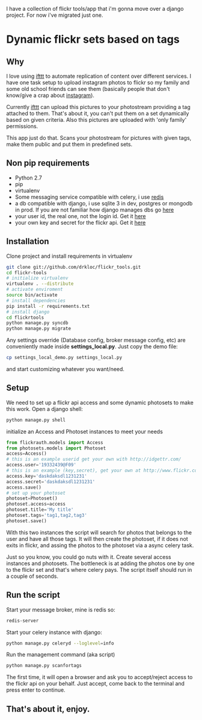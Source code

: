 I have a collection of flickr tools/app that i'm gonna move over a django project. For now i've migrated just one.

# Dynamic flickr sets based on tags

## Why 

I love using [ifttt](http://ifttt.com) to automate replication of content over different services. I have one task setup to upload instagram photos to flickr so my family and some old school friends can see them (basically people that don't know/give a crap about [instagram](http://instagram.com)). 

Currently [ifttt](http://ifttt.com) can upload this pictures to your photostream providing a tag attached to them. That's about it, you can't put them on a set dynamically based on given criteria. Also this pictures are uploaded with 'only family' permissions.

This app just do that. Scans your photostream for pictures with given tags, make them public and put them in predefined sets.

## Non pip requirements

+ Python 2.7
+ pip
+ virtualenv
+ Some messaging service compatible with celery, i use [redis](http://redis.io)
+ a db compatible with django, i use sqlite 3 in dev, postgres or mongodb in prod. If you are not familiar how django manages dbs go [here](https://docs.djangoproject.com/en/1.3/ref/databases/)
+ your user id, the real one, not the login id. Get it [here](http://idgettr.com/)
+ your own key and secret for the flickr api. Get it [here](http://www.flickr.com/services/apps/create/apply/)

## Installation

Clone project and install requirements in virtualenv

```bash
git clone git://github.com/drkloc/flickr_tools.git
cd flickr-tools
# initialize virtualenv
virtualenv . --distribute
# activate enviroment
source bin/activate
# install dependencies
pip install -r requirements.txt
# install django
cd flickrtools
python manage.py syncdb
python manage.py migrate

```

Any settings override (Database config, broker message config, etc) are conveniently made inside **settings_local.py**. Just copy the demo file:

```bash
cp settings_local_demo.py settings_local.py
```

and start customizing whatever you want/need.

## Setup

We need to set up a flickr api access and some dynamic photosets to make this work. Open a django shell:

```bash
python manage.py shell
```

initialize an Access and Photoset instances to meet your needs

```python
from flickrauth.models import Access
from photosets.models import Photoset
access=Access()
# this is an example userid get your own with http://idgettr.com/
access.user='19332439@F09'
# this is an example (key,secret), get your own at http://www.flickr.com/services/apps/create/apply/
access.key='daskdaksdl1231231'
access.secret='daskdaksdl1231231'
access.save()
# set up your photoset
photoset=Photoset()
photoset.access=access
photoset.title='My title'
photoset.tags='tag1,tag2,tag3'
photoset.save()
```

With this two instances the script will search for photos that belongs to the user and have all those tags. It will then create the photoset, if it does not exits in flickr, and assing the photos to the photoset via a async celery task.

Just so you know, you could go nuts with it. Create several access instances and photosets. The bottleneck is at adding the photos one by one to  the flickr set and that's where celery pays. The script itself should run in a couple of seconds.

## Run the script

Start your message broker, mine is redis so:

```bash
redis-server
```

Start your celery instance with django:

```bash
python manage.py celeryd --loglevel=info
```

Run the management command (aka script)

```bash
python manage.py scanfortags
```

The first time, it will open a browser and ask you to accept/reject access to the flickr api on your behalf. Just accept, come back to the terminal and press enter to continue.

## That's about it, enjoy.